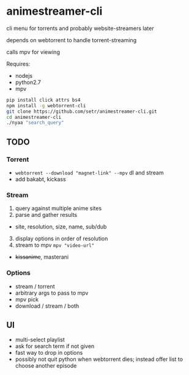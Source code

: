 # animestreamer-cli
cli menu for torrents and probably website-streamers later

depends on webtorrent to handle torrent-streaming

calls mpv for viewing

Requires:
  * nodejs
  * python2.7
  * mpv

```bash
pip install click attrs bs4
npm install -g webtorrent-cli
git clone https://github.com/setr/animestreamer-cli.git
cd animestreamer-cli
./nyaa "search_query"
```

## TODO

### Torrent
* ``` webtorrent --download "magnet-link" --mpv ``` dl and stream
* add bakabt, kickass

### Stream
1. query against multiple anime sites
2. parse and gather results
 * site, resolution, size, name, sub/dub
3. display options in order of resolution
4. stream to mpv ```mpv "video-url"```

* ~~kissanime~~, masterani

### Options
* stream / torrent
* arbitrary args to pass to mpv
* mpv pick
* download / stream / both

## UI
* multi-select playlist
* ask for search term if not given
* fast way to drop in options
* possibly not quit python when webtorrent dies; instead offer list to choose another episode
